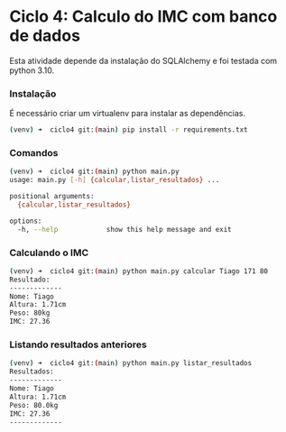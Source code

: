 # Ciclo 4: Calculo do IMC com banco de dados

Esta atividade depende da instalação do SQLAlchemy e foi testada com python 3.10.

### Instalação
É necessário criar um virtualenv para instalar as dependências.

```bash
(venv) ➜  ciclo4 git:(main) pip install -r requirements.txt
```

### Comandos
```bash
(venv) ➜  ciclo4 git:(main) python main.py
usage: main.py [-h] {calcular,listar_resultados} ...

positional arguments:
  {calcular,listar_resultados}

options:
  -h, --help            show this help message and exit
```
### Calculando o IMC

```bash
(venv) ➜  ciclo4 git:(main) python main.py calcular Tiago 171 80
Resultado:
-------------
Nome: Tiago
Altura: 1.71cm
Peso: 80kg
IMC: 27.36
```

### Listando resultados anteriores

```bash
(venv) ➜  ciclo4 git:(main) python main.py listar_resultados
Resultados:
-------------
Nome: Tiago
Altura: 1.71cm
Peso: 80.0kg
IMC: 27.36
-------------
```
